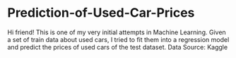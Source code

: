 # Prediction-of-Used-Car-Prices

Hi friend! This is one of my very initial attempts in Machine Learning.
Given a set of train data about used cars, I tried to fit them into a regression model and predict the prices of used cars of the test dataset.
Data Source: Kaggle

